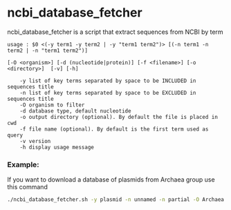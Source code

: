 # ncbi_database_fetcher


ncbi_database_fetcher is a script that extract sequences from NCBI by term
```
usage : $0 <(-y term1 -y term2 | -y "term1 term2")> [(-n term1 -n term2 | -n "term1 term2")]

[-O <organism>] [-d (nucleotide|protein)] [-f <filename>] [-o <directory>]  [-v] [-h]

	-y list of key terms separated by space to be INCLUDED in sequences title
	-n list of key terms separated by space to be EXCLUDED in sequences title
	-O organism to filter
	-d database type, default nucleotide
	-o output directory (optional). By default the file is placed in cwd
	-f file name (optional). By default is the first term used as query
	-v version
	-h display usage message
```

### Example: 

If you want to download a database of plasmids from Archaea group use this command

```bash
./ncbi_database_fetcher.sh -y plasmid -n unnamed -n partial -O Archaea
```
